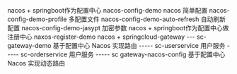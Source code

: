 nacos + springboot作为配置中心
    nacos-config-demo nacos 简单配置
    nacos-config-demo-profile 多配置文件
    nacos-config-demo-auto-refresh 自动刷新配置
    nacos-config-demo-jasypt 加密参数
nacos + springboot作为配置中心做注册中心
    naxos-register-demo
nacos + springcloud-gateway
--- sc-gateway-demo 基于配置中心 Nacos 实现路由
----- sc-userservice 用户服务
----- sc-orderservice 用户服务
----- sc gateway-nacos-config 基于配置中心 Nacos 实现动态路由
    

  